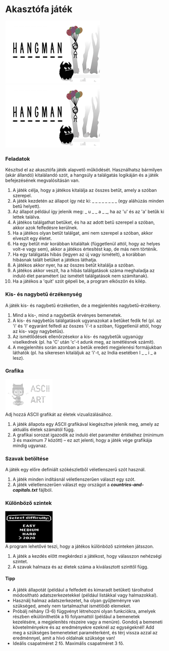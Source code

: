 # Akasztófa játék

<!-- [//]: # (![Akasztófa]&#40;Hangman_OG-logo.jpg&#41;) -->
<img src="pictures/Hangman_OG-logo.jpg" alt="Hangman OG logó" width="300" height="200"><br>
<img src="pictures/Hangman_OG-logo.jpg" alt="Akasztófa logó" width="300" height="200">

### Feladatok
Készítsd el az akasztófa játék alapvető működését. Használhatsz bármilyen (akár állandó) kitalálandó szót, a hangsúly a találgatás logikáján és a játék befejezésének megvalósításán van.

1. A játék célja, hogy a játékos kitalálja az összes betűt, amely a szóban szerepel.
2. A játék kezdetén az állapot így néz ki: _ _ _ _ _ _ _ _ (egy aláhúzás minden betű helyett).
3. Az állapot például így jelenik meg: _ u _ _ a _ _, ha az 'u' és az 'a' betűk ki lettek találva.
4. A játékos találgathat betűket, és ha az adott betű szerepel a szóban, akkor azok felfedésre kerülnek.
5. Ha a játékos olyan betűt találgat, ami nem szerepel a szóban, akkor elveszít egy életet.
6. Ha egy betűt már korábban kitaláltak (függetlenül attól, hogy az helyes volt-e vagy sem), akkor a játékos értesítést kap, de más nem történik.
7. Ha egy találgatás hibás (legyen az új vagy ismételt), a korábban hibásnak talált betűket a játékos láthatja.
8. A játékos akkor nyer, ha az összes betűt kitalálja a szóban.
9. A játékos akkor veszít, ha a hibás találgatások száma meghaladja az induló élet paramétert (az ismételt találgatások nem számítanak).
10. Ha a játékos a 'quit' szót gépeli be, a program elköszön és kilép.

### Kis- és nagybetű érzékenység
A játék kis- és nagybetű érzéketlen, de a megjelenítés nagybetű-érzékeny.

1. Mind a kis-, mind a nagybetűk érvényes bemenetek.
2. A kis- és nagybetűs találgatások ugyanazokat a betűket fedik fel (pl. az 'i' és 'I' egyaránt felfedi az összes 'i'-t a szóban, függetlenül attól, hogy az kis- vagy nagybetűs).
3. Az ismétlődések ellenőrzésekor a kis- és nagybetűk ugyanúgy viselkednek (pl. ha 'C' után 'c'-t adunk meg, az ismétlésnek számít).
4. A megjelenítés során azonban a betűk eredeti megjelenési formájukban láthatók (pl. ha sikeresen kitaláljuk az 'i'-t, az India esetében I _ _ i _ a lesz).

### Grafika
<img src="pictures/ascii_art.png" alt="Ascii art" width="150" height="100">
<br>
Adj hozzá ASCII grafikát az életek vizualizálásához.

1. A játék állapota egy ASCII grafikával kiegészítve jelenik meg, amely az aktuális életek számától függ.
2. A grafikai sorozat igazodik az induló élet paraméter értékéhez (minimum 3 és maximum 7 között) – ez azt jelenti, hogy a játék vége grafikája mindig ugyanaz.

### Szavak betöltése
A játék egy előre definiált szókészletből véletlenszerű szót használ.

1. A játék minden indításnál véletlenszerűen választ egy szót.
2. A játék véletlenszerűen választ egy országot a ***countries-and-capitals.txt*** fájlból.

### Különböző szintek
<img src="pictures/difficulty_levels.jpg" alt="Nehézségi szintek" width="150" height="100"><br>
A program lehetővé teszi, hogy a játékos különböző szinteken játsszon.

1. A játék a kezdés előtt megkérdezi a játékost, hogy válasszon nehézségi szintet.
2. A szavak halmaza és az életek száma a kiválasztott szinttől függ.

#### Tipp
- A játék állapotát (például a felfedett és kimaradt betűket) tárolhatod módosítható adatszerkezetekkel (például listákkal vagy halmazokkal).
- Használj halmaz adatszerkezetet, ha olyan gyűjteményre van szükséged, amely nem tartalmazhat ismétlődő elemeket.
- Próbálj néhány (3-6) függvényt létrehozni olyan funkciókra, amelyek részben elkülöníthetők a fő folyamattól (például a bemenetek kezelésére, a megjelenítés részeire vagy a menüre). Gondolj a bemeneti követelményekre és az eredményekre ezeknél az egységeknél! Add meg a szükséges bemeneteket paraméterként, és térj vissza azzal az eredménnyel, amit a hívó oldalnak szüksége van!
- Ideális csapatméret 2 fő. Maximális csapatméret 3 fő.
